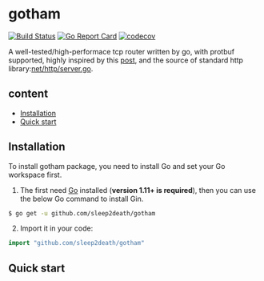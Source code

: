 # gotham

[![Build Status](https://travis-ci.com/sleep2death/gotham.svg?branch=master)](https://travis-ci.com/sleep2death/gotham)
[![Go Report Card](https://goreportcard.com/badge/github.com/sleep2death/gotham)](https://goreportcard.com/report/github.com/sleep2death/gotham)
[![codecov](https://codecov.io/gh/sleep2death/gotham/branch/master/graph/badge.svg)](https://codecov.io/gh/sleep2death/gotham)

A well-tested/high-performace tcp router written by go, with protbuf supported, highly inspired by this [post](https://sahilm.com/tcp-servers-that-run-like-clockwork/), and the source of standard http library:[net/http/server.go](https://github.com/golang/go/blob/master/src/net/http/server.go).

## content
- [Installation](#installation)
- [Quick start](#quick-start)

## Installation

To install gotham package, you need to install Go and set your Go workspace first.

1. The first need [Go](https://golang.org/) installed (**version 1.11+ is required**), then you can use the below Go command to install Gin.

```sh
$ go get -u github.com/sleep2death/gotham
```

2. Import it in your code:

```go
import "github.com/sleep2death/gotham"
```

## Quick start
